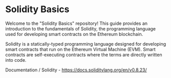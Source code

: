 # Solidity Basics

Welcome to the "Solidity Basics" repository!
This guide provides an introduction to the fundamentals of Solidity, the programming language used for developing smart contracts on the Ethereum blockchain.

Solidity is a statically-typed programming language designed for developing smart contracts that run on the Ethereum Virtual Machine (EVM).
Smart contracts are self-executing contracts where the terms are directly written into code.

Documentation / Solidity - https://docs.soliditylang.org/en/v0.8.23/
